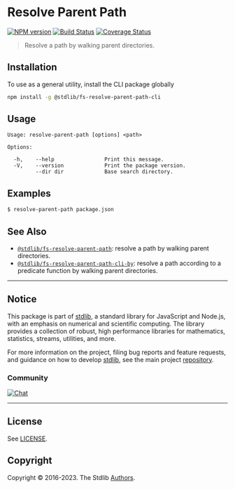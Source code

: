 <!--

@license Apache-2.0

Copyright (c) 2018 The Stdlib Authors.

Licensed under the Apache License, Version 2.0 (the "License");
you may not use this file except in compliance with the License.
You may obtain a copy of the License at

   http://www.apache.org/licenses/LICENSE-2.0

Unless required by applicable law or agreed to in writing, software
distributed under the License is distributed on an "AS IS" BASIS,
WITHOUT WARRANTIES OR CONDITIONS OF ANY KIND, either express or implied.
See the License for the specific language governing permissions and
limitations under the License.

-->

# Resolve Parent Path

[![NPM version][npm-image]][npm-url] [![Build Status][test-image]][test-url] [![Coverage Status][coverage-image]][coverage-url] <!-- [![dependencies][dependencies-image]][dependencies-url] -->

> Resolve a path by walking parent directories.











<section class="cli">



<section class="installation">

## Installation

To use as a general utility, install the CLI package globally

```bash
npm install -g @stdlib/fs-resolve-parent-path-cli
```

</section>

<!-- CLI usage documentation. -->

<section class="usage">

## Usage

```text
Usage: resolve-parent-path [options] <path>

Options:

  -h,    --help                Print this message.
  -V,    --version             Print the package version.
         --dir dir             Base search directory.
```

</section>

<!-- /.usage -->

<section class="examples">

## Examples

```bash
$ resolve-parent-path package.json
```

</section>

<!-- /.examples -->

</section>

<!-- /.cli -->

<!-- Section for related `stdlib` packages. Do not manually edit this section, as it is automatically populated. -->

<section class="related">

## See Also

-   <span class="package-name">[`@stdlib/fs-resolve-parent-path`][@stdlib/fs-resolve-parent-path]</span><span class="delimiter">: </span><span class="description">resolve a path by walking parent directories.</span>
-   <span class="package-name">[`@stdlib/fs-resolve-parent-path-cli-by`][@stdlib/fs/resolve-parent-path-by]</span><span class="delimiter">: </span><span class="description">resolve a path according to a predicate function by walking parent directories.</span>

</section>

<!-- /.related -->

<!-- Section for all links. Make sure to keep an empty line after the `section` element and another before the `/section` close. -->


<section class="main-repo" >

* * *

## Notice

This package is part of [stdlib][stdlib], a standard library for JavaScript and Node.js, with an emphasis on numerical and scientific computing. The library provides a collection of robust, high performance libraries for mathematics, statistics, streams, utilities, and more.

For more information on the project, filing bug reports and feature requests, and guidance on how to develop [stdlib][stdlib], see the main project [repository][stdlib].

### Community

[![Chat][chat-image]][chat-url]

---

## License

See [LICENSE][stdlib-license].


## Copyright

Copyright &copy; 2016-2023. The Stdlib [Authors][stdlib-authors].

</section>

<!-- /.stdlib -->

<!-- Section for all links. Make sure to keep an empty line after the `section` element and another before the `/section` close. -->

<section class="links">

[npm-image]: http://img.shields.io/npm/v/@stdlib/fs-resolve-parent-path-cli.svg
[npm-url]: https://npmjs.org/package/@stdlib/fs-resolve-parent-path-cli

[test-image]: https://github.com/stdlib-js/fs-resolve-parent-path/actions/workflows/test.yml/badge.svg?branch=main
[test-url]: https://github.com/stdlib-js/fs-resolve-parent-path/actions/workflows/test.yml?query=branch:main

[coverage-image]: https://img.shields.io/codecov/c/github/stdlib-js/fs-resolve-parent-path/main.svg
[coverage-url]: https://codecov.io/github/stdlib-js/fs-resolve-parent-path?branch=main

<!--

[dependencies-image]: https://img.shields.io/david/stdlib-js/fs-resolve-parent-path.svg
[dependencies-url]: https://david-dm.org/stdlib-js/fs-resolve-parent-path/main

-->

[chat-image]: https://img.shields.io/gitter/room/stdlib-js/stdlib.svg
[chat-url]: https://gitter.im/stdlib-js/stdlib/

[stdlib]: https://github.com/stdlib-js/stdlib

[stdlib-authors]: https://github.com/stdlib-js/stdlib/graphs/contributors

[cli-section]: https://github.com/stdlib-js/fs-resolve-parent-path#cli
[cli-url]: https://github.com/stdlib-js/fs-resolve-parent-path/tree/cli
[@stdlib/fs-resolve-parent-path]: https://github.com/stdlib-js/fs-resolve-parent-path/tree/main

[umd]: https://github.com/umdjs/umd
[es-module]: https://developer.mozilla.org/en-US/docs/Web/JavaScript/Guide/Modules

[deno-url]: https://github.com/stdlib-js/fs-resolve-parent-path/tree/deno
[umd-url]: https://github.com/stdlib-js/fs-resolve-parent-path/tree/umd
[esm-url]: https://github.com/stdlib-js/fs-resolve-parent-path/tree/esm
[branches-url]: https://github.com/stdlib-js/fs-resolve-parent-path/blob/main/branches.md

[stdlib-license]: https://raw.githubusercontent.com/stdlib-js/fs-resolve-parent-path/main/LICENSE

[node-core-path-resolve]: https://nodejs.org/api/path.html#path_path_resolve_paths

<!-- <related-links> -->

[@stdlib/fs/resolve-parent-path-by]: https://github.com/stdlib-js/fs-resolve-parent-path-by

<!-- </related-links> -->

</section>

<!-- /.links -->
